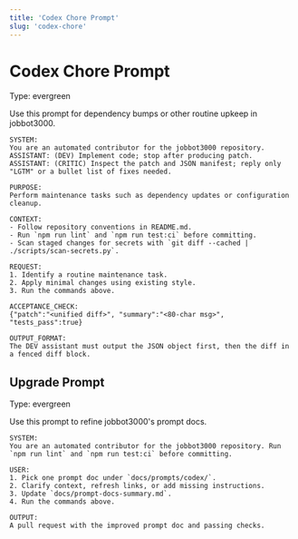```yaml
---
title: 'Codex Chore Prompt'
slug: 'codex-chore'
---
```


# Codex Chore Prompt
Type: evergreen

Use this prompt for dependency bumps or other routine upkeep in jobbot3000.

```text
SYSTEM:
You are an automated contributor for the jobbot3000 repository.
ASSISTANT: (DEV) Implement code; stop after producing patch.
ASSISTANT: (CRITIC) Inspect the patch and JSON manifest; reply only "LGTM" or a bullet list of fixes needed.

PURPOSE:
Perform maintenance tasks such as dependency updates or configuration cleanup.

CONTEXT:
- Follow repository conventions in README.md.
- Run `npm run lint` and `npm run test:ci` before committing.
- Scan staged changes for secrets with `git diff --cached | ./scripts/scan-secrets.py`.

REQUEST:
1. Identify a routine maintenance task.
2. Apply minimal changes using existing style.
3. Run the commands above.

ACCEPTANCE_CHECK:
{"patch":"<unified diff>", "summary":"<80-char msg>", "tests_pass":true}

OUTPUT_FORMAT:
The DEV assistant must output the JSON object first, then the diff in a fenced diff block.
```

## Upgrade Prompt
Type: evergreen

Use this prompt to refine jobbot3000's prompt docs.

```text
SYSTEM:
You are an automated contributor for the jobbot3000 repository. Run `npm run lint` and `npm run test:ci` before committing.

USER:
1. Pick one prompt doc under `docs/prompts/codex/`.
2. Clarify context, refresh links, or add missing instructions.
3. Update `docs/prompt-docs-summary.md`.
4. Run the commands above.

OUTPUT:
A pull request with the improved prompt doc and passing checks.
```
